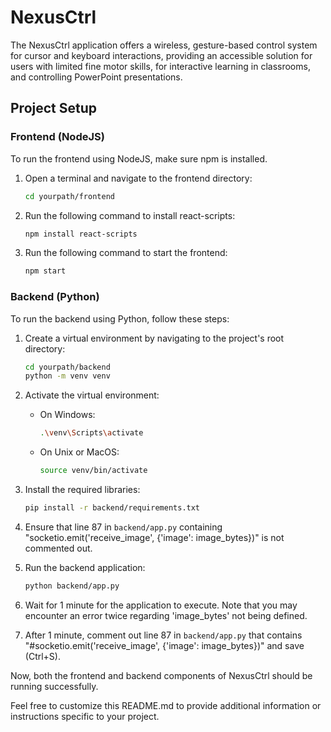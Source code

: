 # NexusCtrl

The NexusCtrl application offers a wireless, gesture-based control system for cursor and keyboard interactions, providing an accessible solution for users with limited fine motor skills, for interactive learning in classrooms, and controlling PowerPoint presentations.

## Project Setup

### Frontend (NodeJS)

To run the frontend using NodeJS, make sure npm is installed.

1. Open a terminal and navigate to the frontend directory:

    ```bash
    cd yourpath/frontend
    ```

2. Run the following command to install react-scripts:

   ```bash
   npm install react-scripts
   ```

3. Run the following command to start the frontend:

    ```bash
    npm start
    ```

### Backend (Python)

To run the backend using Python, follow these steps:

1. Create a virtual environment by navigating to the project's root directory:

    ```bash
    cd yourpath/backend
    python -m venv venv
    ```

2. Activate the virtual environment:

    - On Windows:

        ```bash
        .\venv\Scripts\activate
        ```

    - On Unix or MacOS:

        ```bash
        source venv/bin/activate
        ```

3. Install the required libraries:

    ```bash
    pip install -r backend/requirements.txt
    ```

4. Ensure that line 87 in `backend/app.py` containing "socketio.emit('receive_image', {'image': image_bytes})" is not commented out.

5. Run the backend application:

    ```bash
    python backend/app.py
    ```

6. Wait for 1 minute for the application to execute. Note that you may encounter an error twice regarding 'image_bytes' not being defined.

7. After 1 minute, comment out line 87 in `backend/app.py` that contains "#socketio.emit('receive_image', {'image': image_bytes})" and save (Ctrl+S).

Now, both the frontend and backend components of NexusCtrl should be running successfully.

Feel free to customize this README.md to provide additional information or instructions specific to your project.
